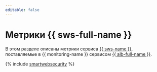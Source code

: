 ```yaml
---
editable: false
---
```


# Метрики {{ sws-full-name }}

В этом разделе описаны метрики сервиса [{{ sws-name }}](../../smartwebsecurity/), поставляемые в {{ monitoring-name }} сервисом [{{ alb-full-name }}](../../application-load-balancer/).

{% include [smartwebsecurity](../../_includes/monitoring/metrics-ref/smartwebsecurity.md) %}